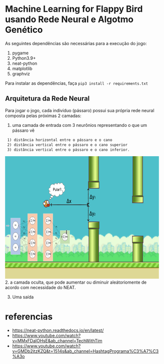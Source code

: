 # Machine Learning for Flappy Bird usando Rede Neural e Algotmo Genético

As seguintes dependências são necessárias para a execução do jogo:

1. pygame
2. Python3.9+
3. neat-python
4. matplotlib
5. graphviz

Para instalar as dependências, faça `pip3 install -r requirements.txt`

## Arquitetura da Rede Neural

Para jogar o jogo, cada indivíduo (pássaro) possui sua própria rede neural composta pelas próximas 2 camadas:

1. uma camada de entrada com 3 neurônios representando o que um pássaro vê

```
 1) distância horizontal entre o pássaro e o cano
 2) distância vertical entre o pássaro e o cano superior
 3) distância vertical entre o pássaro e o cano inferior.
```

<center>
<img src="imgs/demo/inputs.png" alt="drawing"/, height = 400px>
</center>
2. a camada oculta, que pode aumentar ou diminuir aleátoriomente de acordo com necessidade do NEAT.

3. Uma saída

# referencias

- https://neat-python.readthedocs.io/en/latest/
- https://www.youtube.com/watch?v=MMxFDaIOHsE&ab_channel=TechWithTim
- https://www.youtube.com/watch?v=GMDb2jtzKZQ&t=1514s&ab_channel=HashtagPrograma%C3%A7%C3%A3o

